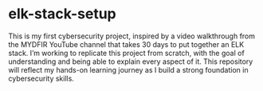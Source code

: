 # elk-stack-setup
This is my first cybersecurity project, inspired by a video walkthrough from the MYDFIR YouTube channel that takes 30 days to put together an ELK stack. I’m working to replicate this project from scratch, with the goal of understanding and being able to explain every aspect of it. This repository will reflect my hands-on learning journey as I build a strong foundation in cybersecurity skills.
